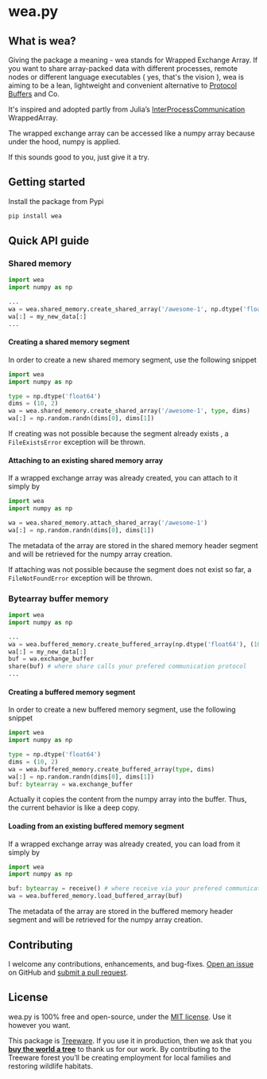 # wea.py

## What is wea?

Giving the package a meaning - wea stands for Wrapped Exchange Array. If you want to share array-packed data with different processes, remote nodes or different language executables ( yes, that's the vision ), wea is aiming to be a lean, lightweight and convenient alternative to [Protocol Buffers](https://developers.google.com/protocol-buffers) and Co.

It's inspired and adopted partly from Julia’s [InterProcessCommunication](https://github.com/emmt/InterProcessCommunication.jl) WrappedArray.

The wrapped exchange array can be accessed like a numpy array because under the hood, numpy is applied.

If this sounds good to you, just give it a try.

## Getting started

Install the package from Pypi

```bash
pip install wea
```

## Quick API guide

### Shared memory

```python
import wea
import numpy as np

...
wa = wea.shared_memory.create_shared_array('/awesome-1', np.dtype('float64'), (10, 2))
wa[:] = my_new_data[:]
...
```

#### Creating a shared memory segment

In order to create a new shared memory segment, use the following snippet

```python
import wea
import numpy as np

type = np.dtype('float64')
dims = (10, 2)
wa = wea.shared_memory.create_shared_array('/awesome-1', type, dims)
wa[:] = np.random.randn(dims[0], dims[1])
```

If creating was not possible because the segment already exists , a `FileExistsError` exception will be thrown.

#### Attaching to an existing shared memory array

If a wrapped exchange array was already created, you can attach to it simply by

```python
import wea
import numpy as np

wa = wea.shared_memory.attach_shared_array('/awesome-1')
wa[:] = np.random.randn(dims[0], dims[1])
```

The metadata of the array are stored in the shared memory header segment and will be retrieved for the numpy array creation.

If attaching was not possible because the segment does not exist so far, a `FileNotFoundError` exception will be thrown.

### Bytearray buffer memory

```python
import wea
import numpy as np

...
wa = wea.buffered_memory.create_buffered_array(np.dtype('float64'), (10, 2))
wa[:] = my_new_data[:]
buf = wa.exchange_buffer
share(buf) # where share calls your prefered communication protocol
...
```

#### Creating a buffered memory segment

In order to create a new buffered memory segment, use the following snippet

```python
import wea
import numpy as np

type = np.dtype('float64')
dims = (10, 2)
wa = wea.buffered_memory.create_buffered_array(type, dims)
wa[:] = np.random.randn(dims[0], dims[1])
buf: bytearray = wa.exchange_buffer
```

Actually it copies the content from the numpy array into the buffer. Thus, the current behavior is like a deep copy.

#### Loading from an existing buffered memory segment

If a wrapped exchange array was already created, you can load from it simply by

```python
import wea
import numpy as np

buf: bytearray = receive() # where receive via your prefered communication protocol
wa = wea.buffered_memory.load_buffered_array(buf)
```

The metadata of the array are stored in the buffered memory header segment and will be retrieved for the numpy array creation.

## Contributing

I welcome any contributions, enhancements, and bug-fixes.  [Open an issue](https://github.com/casabre/wea.py/issues) on GitHub and [submit a pull request](https://github.com/casabre/wea.py/pulls).

## License

wea.py is 100% free and open-source, under the [MIT license](LICENSE). Use it however you want.

This package is [Treeware](http://treeware.earth). If you use it in production, then we ask that you [**buy the world a tree**](https://plant.treeware.earth/casabre/wea.py) to thank us for our work. By contributing to the Treeware forest you’ll be creating employment for local families and restoring wildlife habitats.
